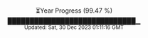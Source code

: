 <p align="center">
⏳Year Progress (99.47 %) <br>
█████████████████████████████▁ <br>
<sub>Updated: Sat, 30 Dec 2023 01:11:16 GMT</sub>
</p>

